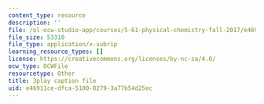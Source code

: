 ```yaml
---
content_type: resource
description: ''
file: /ol-ocw-studio-app/courses/5-61-physical-chemistry-fall-2017/e46911cedfca510082793a77b54d25ec_mPSDaN4AJl8.vtt
file_size: 53310
file_type: application/x-subrip
learning_resource_types: []
license: https://creativecommons.org/licenses/by-nc-sa/4.0/
ocw_type: OCWFile
resourcetype: Other
title: 3play caption file
uid: e46911ce-dfca-5100-8279-3a77b54d25ec
---
```

